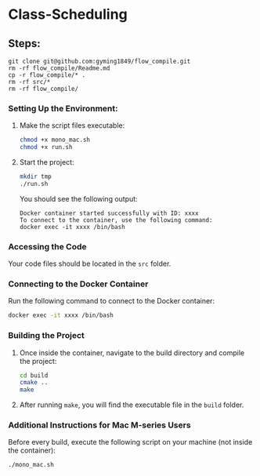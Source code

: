 # Class-Scheduling
## Steps:
    git clone git@github.com:gyming1849/flow_compile.git
    rm -rf flow_compile/Readme.md
    cp -r flow_compile/* .
    rm -rf src/*
    rm -rf flow_compile/

### Setting Up the Environment:
1. Make the script files executable:
    ```bash
    chmod +x mono_mac.sh
    chmod +x run.sh
    ```

2. Start the project:
    ```bash
    mkdir tmp
    ./run.sh
    ```

    You should see the following output:
    ```
    Docker container started successfully with ID: xxxx
    To connect to the container, use the following command:
    docker exec -it xxxx /bin/bash
    ```

### Accessing the Code

Your code files should be located in the `src` folder.

### Connecting to the Docker Container

Run the following command to connect to the Docker container:
```bash
docker exec -it xxxx /bin/bash
```

### Building the Project

1. Once inside the container, navigate to the build directory and compile the project:
    ```bash
    cd build
    cmake ..
    make
    ```

2. After running `make`, you will find the executable file in the `build` folder.

### Additional Instructions for Mac M-series Users

Before every build, execute the following script on your machine (not inside the container):
```bash
./mono_mac.sh
```
